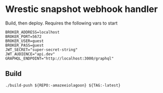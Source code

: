 # Wrestic snapshot webhook handler

Build, then deploy. Requires the following vars to start

```
BROKER_ADDRESS=localhost
BROKER_PORT=5672
BROKER_USER=guest
BROKER_PASS=guest
JWT_SECRET="super-secret-string"
JWT_AUDIENCE="api.dev"
GRAPHQL_ENDPOINT="http://localhost:3000/graphql"
```

## Build

```
./build-push ${REPO:-amazeeiolagoon} ${TAG:-latest}
```